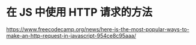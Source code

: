 # 在 JS 中使用 HTTP 请求的方法

https://www.freecodecamp.org/news/here-is-the-most-popular-ways-to-make-an-http-request-in-javascript-954ce8c95aaa/